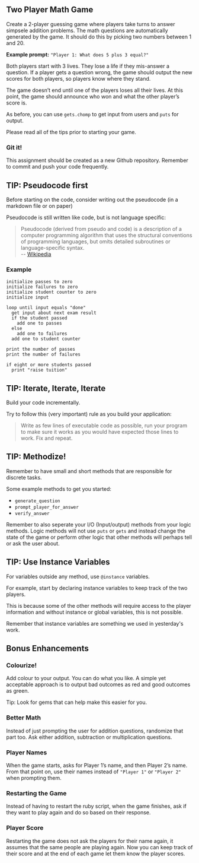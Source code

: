 ## Two Player Math Game

Create a 2-player guessing game where players take turns to answer simpsele addition problems. The math questions are automatically generated by the game. It should do this by picking two numbers between 1 and 20.

**Example prompt:** `"Player 1: What does 5 plus 3 equal?"`

Both players start with 3 lives. They lose a life if they mis-answer a question. If a player gets a question wrong, the game should output the new scores for both players, so players know where they stand.

The game doesn’t end until one of the players loses all their lives. At this point, the game should announce who won and what the other player’s score is.

As before, you can use `gets.chomp` to get input from users and `puts` for output.

Please read all of the tips prior to starting your game.

### Git it!

This assignment should be created as a new Github repository.
Remember to commit and push your code frequently.


## TIP: Pseudocode first

Before starting on the code, consider writing out the pseudocode (in a markdown file or on paper)

Pseudocode is still written like code, but is not language specific:

> Pseudocode (derived from pseudo and code) is a description of a computer programming algorithm that uses the structural conventions of programming languages, but omits detailed subroutines or language-specific syntax.  
-- [Wikipedia](http://en.wikipedia.org/wiki/Pseudocode)

### Example

    initialize passes to zero
    initialize failures to zero
    initialize student counter to zero
    initialize input

    loop until input equals "done"
      get input about next exam result
      if the student passed
        add one to passes
      else
        add one to failures
      add one to student counter

    print the number of passes
    print the number of failures

    if eight or more students passed
      print "raise tuition"

## TIP: Iterate, Iterate, Iterate

Build your code incrementally.

Try to follow this (very important) rule as you build your application:

> Write as few lines of executable code as possible, run your program to make sure it works as you would have expected those lines to work. Fix and repeat.

## TIP: Methodize!

Remember to have small and short methods that are responsible for discrete tasks.

Some example methods to get you started:
* `generate_question`
* `prompt_player_for_answer`
* `verify_answer`

Remember to also seperate your I/O (Input/output) methods from your logic methods. Logic methods will not use `puts` or `gets` and instead change the state of the game or perform other logic that other methods will perhaps tell or ask the user about.

## TIP: Use Instance Variables

For variables outside any method, use `@instance` variables.

For example, start by declaring instance variables to keep track of the two players.

This is because some of the other methods will require access to the player information and without instance or global variables, this is not possible.

Remember that instance variables are something we used in yesterday's work.

## Bonus Enhancements

### Colourize!

Add colour to your output. You can do what you like.
A simple yet acceptable approach is to output bad outcomes as red and good outcomes as green.

Tip: Look for gems that can help make this easier for you.

### Better Math

Instead of just prompting the user for addition questions, randomize that part too. Ask either addition, subtraction or multiplication questions.

### Player Names

When the game starts, asks for Player 1’s name, and then Player 2’s name. From that point on, use their names instead of `"Player 1"` or `"Player 2"` when prompting them.

### Restarting the Game

Instead of having to restart the ruby script, when the game finishes, ask if they want to play again and do so based on their response.

### Player Score

Restarting the game does not ask the players for their name again, it assumes that the same people are playing again. Now you can keep track of their score and at the end of each game let them know the player scores.
